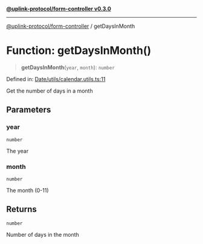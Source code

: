 [**@uplink-protocol/form-controller v0.3.0**](../README.md)

***

[@uplink-protocol/form-controller](../globals.md) / getDaysInMonth

# Function: getDaysInMonth()

> **getDaysInMonth**(`year`, `month`): `number`

Defined in: [Date/utils/calendar.utils.ts:11](https://github.com/jmkcoder/uplink-protocol-calendar/blob/c7c94af75a3a7e438811c9ee3008f982792d2fb8/src/Date/utils/calendar.utils.ts#L11)

Get the number of days in a month

## Parameters

### year

`number`

The year

### month

`number`

The month (0-11)

## Returns

`number`

Number of days in the month
